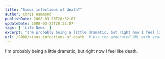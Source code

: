 ```yaml
---
title: "Sinus infections of death?"
author: Chris Hammond
publishDate: 2008-03-23T20:32:07
updateDate: 2008-03-23T20:32:07
tags: [ 'Life News' ]
excerpt: "I'm probably being a little dramatic, but right now I feel like death."
url: /2008/sinus-infections-of-death  # Use the generated URL with year
---
```

<p>I'm probably being a little dramatic, but right now I feel like death.</p>
